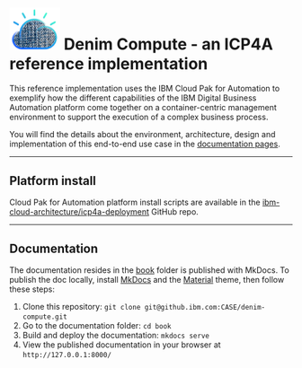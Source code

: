 # <img src="./book/docs/images/denim-compute.png" width="90"/> Denim Compute - an ICP4A reference implementation
This reference implementation uses the IBM Cloud Pak for Automation to exemplify how the different capabilities of the IBM Digital Business Automation platform come together on a container-centric management environment to support the execution of a complex business process. 

You will find the details about the environment, architecture, design and implementation of this end-to-end use case in the [documentation pages](https://pages.github.com/ibm-cloud-architecture/denim-compute/).


---

## Platform install
Cloud Pak for Automation platform install scripts are available in the [ibm-cloud-architecture/icp4a-deployment](https://github.com/ibm-cloud-architecture/icp4a-deployment) GitHub repo.

---

## Documentation
The documentation resides in the [book](https://github.ibm.com/CASE/denim-compute/tree/master/book) folder is published with MkDocs. To publish the doc locally, install [MkDocs](https://www.mkdocs.org/#installation) and the [Material](https://squidfunk.github.io/mkdocs-material/) theme, then follow these steps:

1. Clone this repository: `git clone git@github.ibm.com:CASE/denim-compute.git`
2. Go to the documentation folder: `cd book`
3. Build and deploy the documentation: `mkdocs serve`
4. View the published documentation in your browser at `http://127.0.0.1:8000/`

